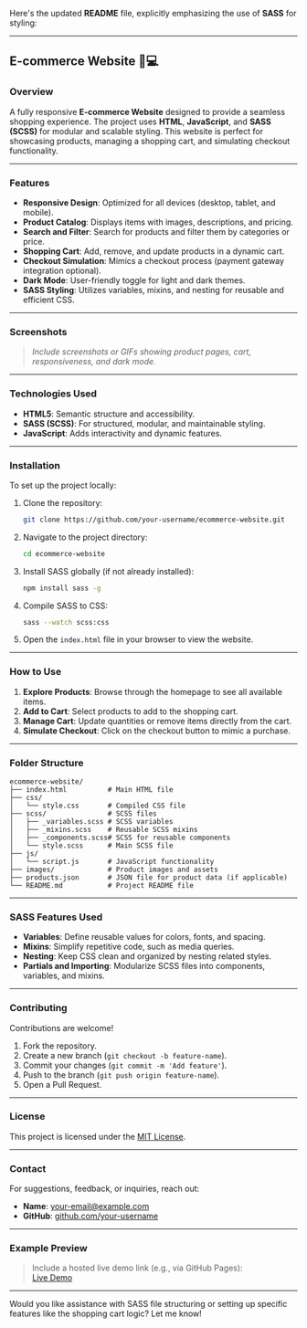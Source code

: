 Here's the updated **README** file, explicitly emphasizing the use of **SASS** for styling:

---

## E-commerce Website 🛒💻

### Overview  
A fully responsive **E-commerce Website** designed to provide a seamless shopping experience. The project uses **HTML**, **JavaScript**, and **SASS (SCSS)** for modular and scalable styling. This website is perfect for showcasing products, managing a shopping cart, and simulating checkout functionality.

---

### Features  
- **Responsive Design**: Optimized for all devices (desktop, tablet, and mobile).  
- **Product Catalog**: Displays items with images, descriptions, and pricing.  
- **Search and Filter**: Search for products and filter them by categories or price.  
- **Shopping Cart**: Add, remove, and update products in a dynamic cart.  
- **Checkout Simulation**: Mimics a checkout process (payment gateway integration optional).  
- **Dark Mode**: User-friendly toggle for light and dark themes.  
- **SASS Styling**: Utilizes variables, mixins, and nesting for reusable and efficient CSS.  

---

### Screenshots  
> *Include screenshots or GIFs showing product pages, cart, responsiveness, and dark mode.*

---

### Technologies Used  
- **HTML5**: Semantic structure and accessibility.  
- **SASS (SCSS)**: For structured, modular, and maintainable styling.  
- **JavaScript**: Adds interactivity and dynamic features.  

---

### Installation  
To set up the project locally:  

1. Clone the repository:  
   ```bash
   git clone https://github.com/your-username/ecommerce-website.git
   ```

2. Navigate to the project directory:  
   ```bash
   cd ecommerce-website
   ```

3. Install SASS globally (if not already installed):  
   ```bash
   npm install sass -g
   ```

4. Compile SASS to CSS:  
   ```bash
   sass --watch scss:css
   ```

5. Open the `index.html` file in your browser to view the website.

---

### How to Use  
1. **Explore Products**: Browse through the homepage to see all available items.  
2. **Add to Cart**: Select products to add to the shopping cart.  
3. **Manage Cart**: Update quantities or remove items directly from the cart.  
4. **Simulate Checkout**: Click on the checkout button to mimic a purchase.  

---

### Folder Structure  
```plaintext
ecommerce-website/
├── index.html          # Main HTML file
├── css/
│   └── style.css       # Compiled CSS file
├── scss/               # SCSS files
│   ├── _variables.scss # SCSS variables
│   ├── _mixins.scss    # Reusable SCSS mixins
│   ├── _components.scss# SCSS for reusable components
│   └── style.scss      # Main SCSS file
├── js/
│   └── script.js       # JavaScript functionality
├── images/             # Product images and assets
├── products.json       # JSON file for product data (if applicable)
└── README.md           # Project README file
```

---

### SASS Features Used  
- **Variables**: Define reusable values for colors, fonts, and spacing.  
- **Mixins**: Simplify repetitive code, such as media queries.  
- **Nesting**: Keep CSS clean and organized by nesting related styles.  
- **Partials and Importing**: Modularize SCSS files into components, variables, and mixins.  

---

### Contributing  
Contributions are welcome!  

1. Fork the repository.  
2. Create a new branch (`git checkout -b feature-name`).  
3. Commit your changes (`git commit -m 'Add feature'`).  
4. Push to the branch (`git push origin feature-name`).  
5. Open a Pull Request.

---

### License  
This project is licensed under the [MIT License](LICENSE).

---

### Contact  
For suggestions, feedback, or inquiries, reach out:  
- **Name**: [your-email@example.com](mailto:your-email@example.com)  
- **GitHub**: [github.com/your-username](https://github.com/your-username)  

---

### Example Preview  
> Include a hosted live demo link (e.g., via GitHub Pages):  
[Live Demo](https://your-username.github.io/ecommerce-website/)  

---

Would you like assistance with SASS file structuring or setting up specific features like the shopping cart logic? Let me know!
